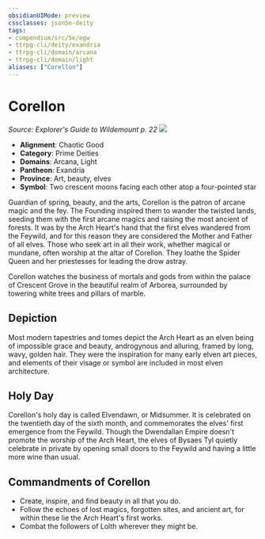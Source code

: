 ```yaml
---
obsidianUIMode: preview
cssclasses: json5e-deity
tags:
- compendium/src/5e/egw
- ttrpg-cli/deity/exandria
- ttrpg-cli/domain/arcana
- ttrpg-cli/domain/light
aliases: ["Corellon"]
---
```

# Corellon
*Source: Explorer's Guide to Wildemount p. 22* 
![](/3-Mechanics/CLI/deities/img/egw-symbol-of-corellon.webp#symbol)

- **Alignment**: Chaotic Good
- **Category**: Prime Deities
- **Domains**: Arcana, Light
- **Pantheon**: Exandria
- **Province**: Art, beauty, elves
- **Symbol**: Two crescent moons facing each other atop a four-pointed star

Guardian of spring, beauty, and the arts, Corellon is the patron of arcane magic and the fey. The Founding inspired them to wander the twisted lands, seeding them with the first arcane magics and raising the most ancient of forests. It was by the Arch Heart's hand that the first elves wandered from the Feywild, and for this reason they are considered the Mother and Father of all elves. Those who seek art in all their work, whether magical or mundane, often worship at the altar of Corellon. They loathe the Spider Queen and her priestesses for leading the drow astray.

Corellon watches the business of mortals and gods from within the palace of Crescent Grove in the beautiful realm of Arborea, surrounded by towering white trees and pillars of marble.

## Depiction

Most modern tapestries and tomes depict the Arch Heart as an elven being of impossible grace and beauty, androgynous and alluring, framed by long, wavy, golden hair. They were the inspiration for many early elven art pieces, and elements of their visage or symbol are included in most elven architecture.

## Holy Day

Corellon's holy day is called Elvendawn, or Midsummer. It is celebrated on the twentieth day of the sixth month, and commemorates the elves' first emergence from the Feywild. Though the Dwendalian Empire doesn't promote the worship of the Arch Heart, the elves of Bysaes Tyl quietly celebrate in private by opening small doors to the Feywild and having a little more wine than usual.

## Commandments of Corellon

- Create, inspire, and find beauty in all that you do.  
- Follow the echoes of lost magics, forgotten sites, and ancient art, for within these lie the Arch Heart's first works.  
- Combat the followers of Lolth wherever they might be.